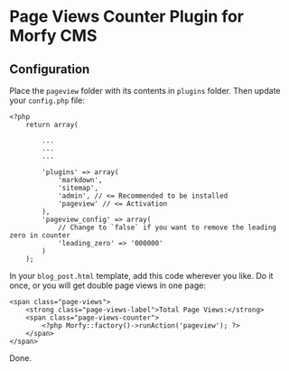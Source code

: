 Page Views Counter Plugin for Morfy CMS
=======================================

Configuration
-------------

Place the `pageview` folder with its contents in `plugins` folder. Then update your `config.php` file:

    <?php
        return array(
    
            ...
            ...
            ...
    
            'plugins' => array(
                'markdown',
                'sitemap',
                'admin', // <= Recommended to be installed
                'pageview' // <= Activation
            ),
            'pageview_config' => array(
                // Change to `false` if you want to remove the leading zero in counter
                'leading_zero' => '000000'
            )
        );

In your `blog_post.html` template, add this code wherever you like. Do it once, or you will get double page views in one page:

    <span class="page-views">
        <strong class="page-views-label">Total Page Views:</strong> 
        <span class="page-views-counter">
            <?php Morfy::factory()->runAction('pageview'); ?>
        </span>
    </span>

Done.
